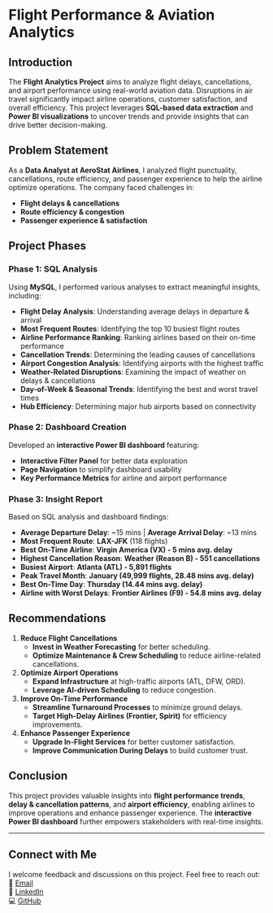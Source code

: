# Flight Performance & Aviation Analytics

## Introduction
The **Flight Analytics Project** aims to analyze flight delays, cancellations, and airport performance using real-world aviation data. Disruptions in air travel significantly impact airline operations, customer satisfaction, and overall efficiency. This project leverages **SQL-based data extraction** and **Power BI visualizations** to uncover trends and provide insights that can drive better decision-making.

## Problem Statement
As a **Data Analyst at AeroStat Airlines**, I analyzed flight punctuality, cancellations, route efficiency, and passenger experience to help the airline optimize operations. The company faced challenges in:
- **Flight delays & cancellations**
- **Route efficiency & congestion**
- **Passenger experience & satisfaction**

## Project Phases
### Phase 1: SQL Analysis
Using **MySQL**, I performed various analyses to extract meaningful insights, including:
- **Flight Delay Analysis**: Understanding average delays in departure & arrival
- **Most Frequent Routes**: Identifying the top 10 busiest flight routes
- **Airline Performance Ranking**: Ranking airlines based on their on-time performance
- **Cancellation Trends**: Determining the leading causes of cancellations
- **Airport Congestion Analysis**: Identifying airports with the highest traffic
- **Weather-Related Disruptions**: Examining the impact of weather on delays & cancellations
- **Day-of-Week & Seasonal Trends**: Identifying the best and worst travel times
- **Hub Efficiency**: Determining major hub airports based on connectivity

### Phase 2: Dashboard Creation
Developed an **interactive Power BI dashboard** featuring:
- **Interactive Filter Panel** for better data exploration
- **Page Navigation** to simplify dashboard usability
- **Key Performance Metrics** for airline and airport performance

### Phase 3: Insight Report
Based on SQL analysis and dashboard findings:
- **Average Departure Delay**: ~15 mins | **Average Arrival Delay**: ~13 mins
- **Most Frequent Route**: **LAX-JFK** (118 flights)
- **Best On-Time Airline**: **Virgin America (VX) - 5 mins avg. delay**
- **Highest Cancellation Reason**: **Weather (Reason B) - 551 cancellations**
- **Busiest Airport**: **Atlanta (ATL) - 5,891 flights**
- **Peak Travel Month**: **January (49,999 flights, 28.48 mins avg. delay)**
- **Best On-Time Day**: **Thursday (14.44 mins avg. delay)**
- **Airline with Worst Delays**: **Frontier Airlines (F9) - 54.8 mins avg. delay**

## Recommendations
1. **Reduce Flight Cancellations**
   - **Invest in Weather Forecasting** for better scheduling.
   - **Optimize Maintenance & Crew Scheduling** to reduce airline-related cancellations.
2. **Optimize Airport Operations**
   - **Expand Infrastructure** at high-traffic airports (ATL, DFW, ORD).
   - **Leverage AI-driven Scheduling** to reduce congestion.
3. **Improve On-Time Performance**
   - **Streamline Turnaround Processes** to minimize ground delays.
   - **Target High-Delay Airlines (Frontier, Spirit)** for efficiency improvements.
4. **Enhance Passenger Experience**
   - **Upgrade In-Flight Services** for better customer satisfaction.
   - **Improve Communication During Delays** to build customer trust.

## Conclusion
This project provides valuable insights into **flight performance trends**, **delay & cancellation patterns**, and **airport efficiency**, enabling airlines to improve operations and enhance passenger experience. The **interactive Power BI dashboard** further empowers stakeholders with real-time insights.

---
## Connect with Me
I welcome feedback and discussions on this project. Feel free to reach out:
📧 [Email](mailto:abhishekpandeyofficiall@gmail.com)  
🔗 [LinkedIn](https://www.linkedin.com/in/abhishek-pandey1322/)  
💻 [GitHub](https://github.com/abhishek-panday)
